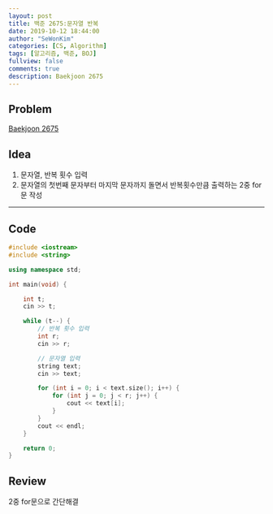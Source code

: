 ```yaml
---
layout: post
title: 백준 2675:문자열 반복
date: 2019-10-12 18:44:00
author: "SeWonKim"
categories: [CS, Algorithm]
tags: [알고리즘, 백준, BOJ]
fullview: false
comments: true
description: Baekjoon 2675
---
```


## Problem

[Baekjoon 2675](https://www.acmicpc.net/problem/2675)

## Idea

1. 문자열, 반복 횟수 입력
2. 문자열의 첫번째 문자부터 마지막 문자까지 돌면서 반복횟수만큼 출력하는 2중 for문 작성

---

## Code

```cpp
#include <iostream>
#include <string>

using namespace std;

int main(void) {

	int t;
	cin >> t;

	while (t--) {
		// 반복 횟수 입력
		int r;
		cin >> r;

		// 문자열 입력
		string text;
		cin >> text;

		for (int i = 0; i < text.size(); i++) {
			for (int j = 0; j < r; j++) {
				cout << text[i];
			}
		}
		cout << endl;
	}

	return 0;
}
```

## Review

2중 for문으로 간단해결
